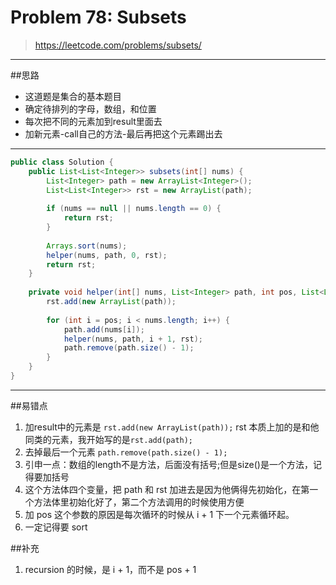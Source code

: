 # Problem 78: Subsets

> https://leetcode.com/problems/subsets/


----------
##思路
* 这道题是集合的基本题目
* 确定待排列的字母，数组，和位置
* 每次把不同的元素加到result里面去
* 加新元素-call自己的方法-最后再把这个元素踢出去 

---------------------
```java
public class Solution {
    public List<List<Integer>> subsets(int[] nums) {
        List<Integer> path = new ArrayList<Integer>();
        List<List<Integer>> rst = new ArrayList(path);
        
        if (nums == null || nums.length == 0) {
            return rst;
        }
        
        Arrays.sort(nums);
        helper(nums, path, 0, rst);
        return rst;
    }
    
    private void helper(int[] nums, List<Integer> path, int pos, List<List<Integer>> rst) {
        rst.add(new ArrayList(path));
        
        for (int i = pos; i < nums.length; i++) {
            path.add(nums[i]);
            helper(nums, path, i + 1, rst);
            path.remove(path.size() - 1);
        }
    }
}
```
-----------------------

##易错点
1. 加result中的元素是 ```rst.add(new ArrayList(path));``` rst 本质上加的是和他同类的元素，我开始写的是```rst.add(path);```
2. 去掉最后一个元素 ```path.remove(path.size() - 1);```
3. 引申一点：数组的length不是方法，后面没有括号;但是size()是一个方法，记得要加括号
4. 这个方法体四个变量，把 path 和 rst 加进去是因为他俩得先初始化，在第一个方法体里初始化好了，第二个方法调用的时候使用方便
5. 加 pos 这个参数的原因是每次循环的时候从 i + 1 下一个元素循环起。
6. 一定记得要 sort

##补充
1. recursion 的时候，是 i + 1，而不是 pos + 1
